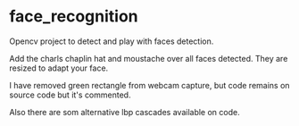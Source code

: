 # face_recognition

Opencv project to detect and play with faces detection.

Add the charls chaplin hat and moustache over all faces detected. They are resized to adapt your face.

I have removed green rectangle from webcam capture, but code remains on source code but it's commented.

Also there are som alternative lbp cascades available on code.


